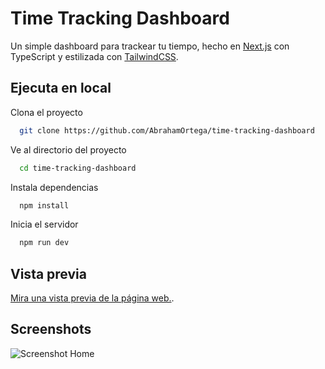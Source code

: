 # Time Tracking Dashboard

Un simple dashboard para trackear tu tiempo, hecho en [Next.js](https://nextjs.org) con TypeScript y estilizada con [TailwindCSS](https://tailwindcss.com/).

## Ejecuta en local

Clona el proyecto

```bash
  git clone https://github.com/AbrahamOrtega/time-tracking-dashboard
```

Ve al directorio del proyecto

```bash
  cd time-tracking-dashboard
```

Instala dependencias

```bash
  npm install
```

Inicia el servidor

```bash
  npm run dev
```

## Vista previa

[Mira una vista previa de la página web.](https://time-tracking-dashboard.abrahamortegadev.software/).

## Screenshots

![Screenshot Home](https://time-tracking-dashboard.abrahamortegadev.software/screenshots/home.png)
